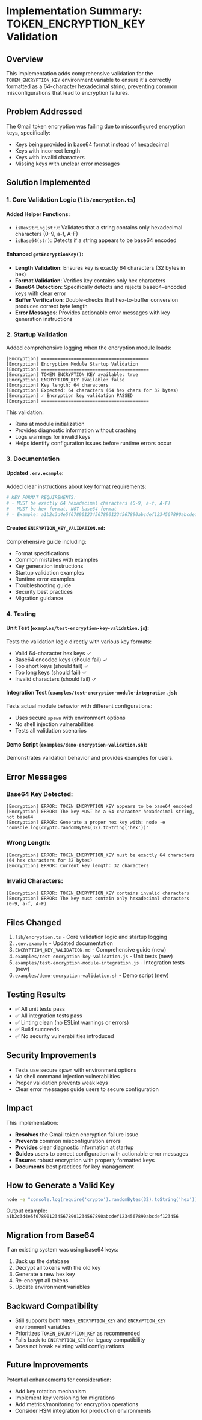 # Implementation Summary: TOKEN_ENCRYPTION_KEY Validation

## Overview
This implementation adds comprehensive validation for the `TOKEN_ENCRYPTION_KEY` environment variable to ensure it's correctly formatted as a 64-character hexadecimal string, preventing common misconfigurations that lead to encryption failures.

## Problem Addressed
The Gmail token encryption was failing due to misconfigured encryption keys, specifically:
- Keys being provided in base64 format instead of hexadecimal
- Keys with incorrect length
- Keys with invalid characters
- Missing keys with unclear error messages

## Solution Implemented

### 1. Core Validation Logic (`lib/encryption.ts`)

#### Added Helper Functions:
- `isHexString(str)`: Validates that a string contains only hexadecimal characters (0-9, a-f, A-F)
- `isBase64(str)`: Detects if a string appears to be base64 encoded

#### Enhanced `getEncryptionKey()`:
- **Length Validation**: Ensures key is exactly 64 characters (32 bytes in hex)
- **Format Validation**: Verifies key contains only hex characters
- **Base64 Detection**: Specifically detects and rejects base64-encoded keys with clear error
- **Buffer Verification**: Double-checks that hex-to-buffer conversion produces correct byte length
- **Error Messages**: Provides actionable error messages with key generation instructions

### 2. Startup Validation

Added comprehensive logging when the encryption module loads:

```
[Encryption] ========================================
[Encryption] Encryption Module Startup Validation
[Encryption] ========================================
[Encryption] TOKEN_ENCRYPTION_KEY available: true
[Encryption] ENCRYPTION_KEY available: false
[Encryption] Key length: 64 characters
[Encryption] Expected: 64 characters (64 hex chars for 32 bytes)
[Encryption] ✓ Encryption key validation PASSED
[Encryption] ========================================
```

This validation:
- Runs at module initialization
- Provides diagnostic information without crashing
- Logs warnings for invalid keys
- Helps identify configuration issues before runtime errors occur

### 3. Documentation

#### Updated `.env.example`:
Added clear instructions about key format requirements:
```bash
# KEY FORMAT REQUIREMENTS:
# - MUST be exactly 64 hexadecimal characters (0-9, a-f, A-F)
# - MUST be hex format, NOT base64 format
# - Example: a1b2c3d4e5f6789012345678901234567890abcdef1234567890abcdef123456
```

#### Created `ENCRYPTION_KEY_VALIDATION.md`:
Comprehensive guide including:
- Format specifications
- Common mistakes with examples
- Key generation instructions
- Startup validation examples
- Runtime error examples
- Troubleshooting guide
- Security best practices
- Migration guidance

### 4. Testing

#### Unit Test (`examples/test-encryption-key-validation.js`):
Tests the validation logic directly with various key formats:
- Valid 64-character hex keys ✓
- Base64 encoded keys (should fail) ✓
- Too short keys (should fail) ✓
- Too long keys (should fail) ✓
- Invalid characters (should fail) ✓

#### Integration Test (`examples/test-encryption-module-integration.js`):
Tests actual module behavior with different configurations:
- Uses secure `spawn` with environment options
- No shell injection vulnerabilities
- Tests all validation scenarios

#### Demo Script (`examples/demo-encryption-validation.sh`):
Demonstrates validation behavior and provides examples for users.

## Error Messages

### Base64 Key Detected:
```
[Encryption] ERROR: TOKEN_ENCRYPTION_KEY appears to be base64 encoded
[Encryption] ERROR: The key MUST be a 64-character hexadecimal string, not base64
[Encryption] ERROR: Generate a proper hex key with: node -e "console.log(crypto.randomBytes(32).toString('hex'))"
```

### Wrong Length:
```
[Encryption] ERROR: TOKEN_ENCRYPTION_KEY must be exactly 64 characters (64 hex characters for 32 bytes)
[Encryption] ERROR: Current key length: 32 characters
```

### Invalid Characters:
```
[Encryption] ERROR: TOKEN_ENCRYPTION_KEY contains invalid characters
[Encryption] ERROR: The key must contain only hexadecimal characters (0-9, a-f, A-F)
```

## Files Changed

1. `lib/encryption.ts` - Core validation logic and startup logging
2. `.env.example` - Updated documentation
3. `ENCRYPTION_KEY_VALIDATION.md` - Comprehensive guide (new)
4. `examples/test-encryption-key-validation.js` - Unit tests (new)
5. `examples/test-encryption-module-integration.js` - Integration tests (new)
6. `examples/demo-encryption-validation.sh` - Demo script (new)

## Testing Results

- ✅ All unit tests pass
- ✅ All integration tests pass
- ✅ Linting clean (no ESLint warnings or errors)
- ✅ Build succeeds
- ✅ No security vulnerabilities introduced

## Security Improvements

- Tests use secure `spawn` with environment options
- No shell command injection vulnerabilities
- Proper validation prevents weak keys
- Clear error messages guide users to secure configuration

## Impact

This implementation:
- **Resolves** the Gmail token encryption failure issue
- **Prevents** common misconfiguration errors
- **Provides** clear diagnostic information at startup
- **Guides** users to correct configuration with actionable error messages
- **Ensures** robust encryption with properly formatted keys
- **Documents** best practices for key management

## How to Generate a Valid Key

```bash
node -e "console.log(require('crypto').randomBytes(32).toString('hex'))"
```

Output example: `a1b2c3d4e5f6789012345678901234567890abcdef1234567890abcdef123456`

## Migration from Base64

If an existing system was using base64 keys:
1. Back up the database
2. Decrypt all tokens with the old key
3. Generate a new hex key
4. Re-encrypt all tokens
5. Update environment variables

## Backward Compatibility

- Still supports both `TOKEN_ENCRYPTION_KEY` and `ENCRYPTION_KEY` environment variables
- Prioritizes `TOKEN_ENCRYPTION_KEY` as recommended
- Falls back to `ENCRYPTION_KEY` for legacy compatibility
- Does not break existing valid configurations

## Future Improvements

Potential enhancements for consideration:
- Add key rotation mechanism
- Implement key versioning for migrations
- Add metrics/monitoring for encryption operations
- Consider HSM integration for production environments

